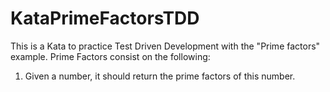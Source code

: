 # KataPrimeFactorsTDD
This is a Kata to practice Test Driven Development with the "Prime factors" example.
Prime Factors consist on the following:
  1. Given a number, it should return the prime factors of this number.
